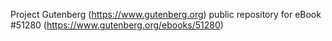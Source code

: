 Project Gutenberg (https://www.gutenberg.org) public repository for
eBook #51280 (https://www.gutenberg.org/ebooks/51280)
